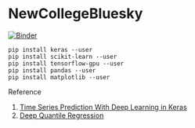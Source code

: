 # NewCollegeBluesky
[![Binder](https://mybinder.org/badge.svg)](https://mybinder.org/v2/gh/XinYao1994/NewCollegeBluesky.git/master)
````
pip install keras --user
pip install scikit-learn --user
pip install tensorflow-gpu --user
pip install pandas --user
pip install matplotlib --user
````

Reference

1. [Time Series Prediction With Deep Learning in Keras](https://machinelearningmastery.com/time-series-prediction-with-deep-learning-in-python-with-keras/)
2. [Deep Quantile Regression](https://towardsdatascience.com/deep-quantile-regression-c85481548b5a)
